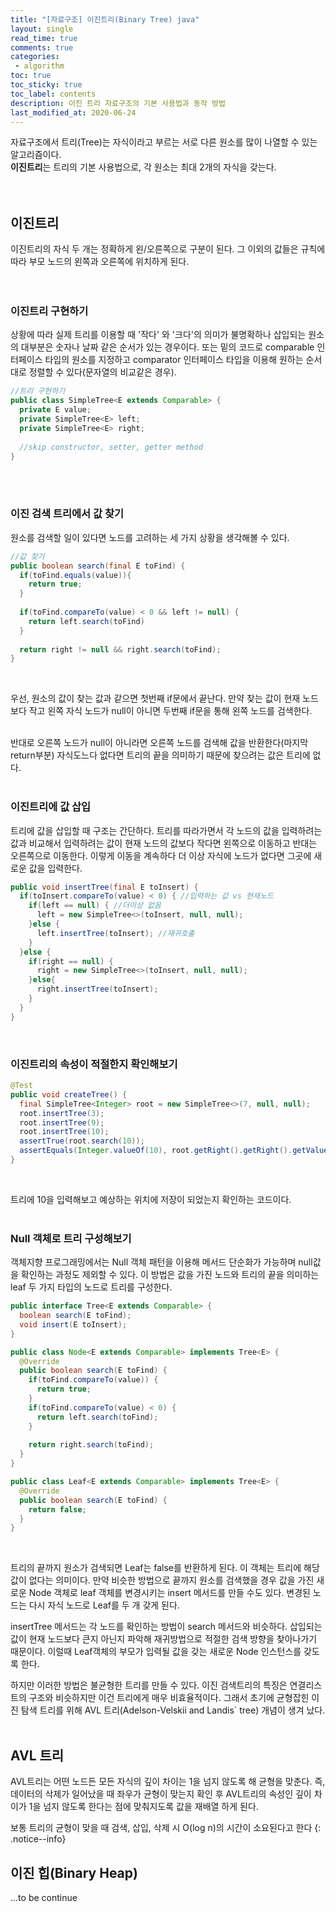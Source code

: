 ```yaml
---
title: "[자료구조] 이진트리(Binary Tree) java"
layout: single    
read_time: true    
comments: true   
categories: 
 - algorithm  
toc: true    
toc_sticky: true    
toc_label: contents    
description: 이진 트리 자료구조의 기본 사용법과 동작 방법
last_modified_at: 2020-06-24   
---   
```


자료구조에서 트리(Tree)는 자식이라고 부르는 서로 다른 원소를 많이 나열할 수 있는 알고리즘이다.   
**이진트리**는 트리의 기본 사용법으로, 각 원소는 최대 2개의 자식을 갖는다.    
<br>
<br>

## 이진트리 
이진트리의 자식 두 개는 정확하게 왼/오른쪽으로 구분이 된다. 그 이외의 값들은 규칙에 따라 부모 노드의 왼쪽과 오른쪽에 위치하게 된다.   
<br> 
<br>

### 이진트리 구현하기 
상황에 따라 실제 트리를 이용할 때 '작다' 와 '크다'의 의미가 불명확하나 삽입되는 원소의 대부분은 숫자나 날짜 같은 순서가 있는 경우이다. 
또는 밑의 코드로 comparable 인터페이스 타입의 원소를 지정하고 comparator 인터페이스 타입을 이용해 원하는 순서대로 정렬할 수 있다(문자열의 비교같은 경우).
<br>

```java
//트리 구현하기
public class SimpleTree<E extends Comparable> {
  private E value;
  private SimpleTree<E> left;
  private SimpleTree<E> right;
  
  //skip constructor, setter, getter method
}
```
<br>
<br>

### 이진 검색 트리에서 값 찾기
원소를 검색할 일이 있다면 노드를 고려하는 세 가지 상황을 생각해볼 수 있다.
<br>

```java
//값 찾기
public boolean search(final E toFind) {
  if(toFind.equals(value)){
    return true;
  }
  
  if(toFind.compareTo(value) < 0 && left != null) {
    return left.search(toFind)
  }
  
  return right != null && right.search(toFind);
}
```
<br>

우선, 원소의 값이 찾는 값과 같으면 첫번째 if문에서 끝난다. 만약 찾는 값이 현재 노드 보다 작고 
왼쪽 자식 노드가 null이 아니면 두번째 if문을 통해 왼쪽 노드를 검색한다. 
<br>
<br>

반대로 오른쪽 노드가 null이 아니라면 오른쪽 노드를 검색해 값을 반환한다(마지막 return부분)
자식도느다 없다면 트리의 끝을 의미하기 때문에 찾으려는 값은 트리에 없다. 
<br>
<br>

### 이진트리에 값 삽입
트리에 값을 삽입할 때 구조는 간단하다. 트리를 따라가면서 각 노드의 값을 입력하려는 값과 비교해서 입력하려는 값이 
현재 노드의 값보다 작다면 왼쪽으로 이동하고 반대는 오른쪽으로 이동한다. 이렇게 이동을 계속하다 더 이상 자식에 노드가 없다면 
그곳에 새로운 값을 입력한다. 
<br>

```java
public void insertTree(final E toInsert) {
  if(toInsert.compareTo(value) < 0) { //입력하는 값 vs 현재노드
    if(left == null) { //더이상 없음
      left = new SimpleTree<>(toInsert, null, null);
    }else {
      left.insertTree(toInsert); //재귀호출
    }
  }else {
    if(right == null) {
      right = new SimpleTree<>(toInsert, null, null);
    }else{
      right.insertTree(toInsert);
    }
  }
}
```
<br>

### 이진트리의 속성이 적절한지 확인해보기
```java
@Test
public void createTree() {
  final SimpleTree<Integer> root = new SimpleTree<>(7, null, null);
  root.insertTree(3);
  root.insertTree(9);
  root.insertTree(10);
  assertTrue(root.search(10));
  assertEquals(Integer.valueOf(10), root.getRight().getRight().getValue());
}
```
<br>

트리에 10을 입력해보고 예상하는 위치에 저장이 되었는지 확인하는 코드이다. 
<br>
<br>

### Null 객체로 트리 구성해보기
객체지향 프로그래밍에서는 Null 객체 패턴을 이용해 메서드 단순화가 가능하며 null값을 확인하는 과정도 제외할 수 있다. 
이 방법은 값을 가진 노드와 트리의 끝을 의미하는 leaf 두 가지 타입의 노드로 트리를 구성한다. 
<br>

```java
public interface Tree<E extends Comparable> {
  boolean search(E toFind);
  void insert(E toInsert);
}

public class Node<E extends Comparable> implements Tree<E> {
  @Override
  public boolean search(E toFind) {
    if(toFind.compareTo(value)) {
      return true;
    }
    if(toFind.compareTo(value) < 0) {
      return left.search(toFind);
    }
    
    return right.search(toFind);
  }
}

public class Leaf<E extends Comparable> implements Tree<E> {
  @Override
  public boolean search(E toFind) {
    return false;
  }
}
```
<br>

트리의 끝까지 원소가 검색되면 Leaf는 false를 반환하게 된다. 이 객체는 트리에 해당 값이 없다는 의미이다. 
만약 비슷한 방법으로 끝까지 원소를 검색했을 경우 값을 가진 새로운 Node 객체로 leaf 객체를 변경시키는 insert 메서드를 
만들 수도 있다. 변경된 노드는 다시 자식 노드로 Leaf를 두 개 갖게 된다. 
<br>

insertTree 메서드는 각 노드를 확인하는 방법이 search 메서드와 비슷하다. 삽입되는 값이 현재 노드보다 큰지 아닌지 파악해 재귀방법으로 
적절한 검색 방향을 찾아나가기 때문이다. 이럴때 Leaf객체의 부모가 입력될 값을 갖는 새로운 Node 인스턴스를 갖도록 한다. 
<br>

하지만 이러한 방법은 불균형한 트리를 만들 수 있다. 이진 검색트리의 특징은 연결리스트의 구조와 비슷하지만 이건 트리에게 매우 비효율적이다. 
그래서 초기에 균형잡힌 이진 탐색 트리를 위해 AVL 트리(Adelson-Velskii and Landis` tree) 개념이 생겨 났다. 
<br>
<br>

## AVL 트리 
AVL트리는 어떤 노드든 모든 자식의 깊이 차이는 1을 넘지 않도록 해 균형을 맞춘다. 
즉, 데이터의 삭제가 일어났을 때 좌우가 균형이 맞는지 확인 후 AVL트리의 속성인 깊이 차이가 1을 넘지 않도록 한다는 점에
맞춰지도록 값을 재배열 하게 된다. 
<br>

보통 트리의 균형이 맞을 때 검색, 삽입, 삭제 시 O(log n)의 시간이 소요된다고 한다
{: .notice--info}
<br>

## 이진 힙(Binary Heap)
...to be continue
<br>
<br>
<br>
<br>
<br>











